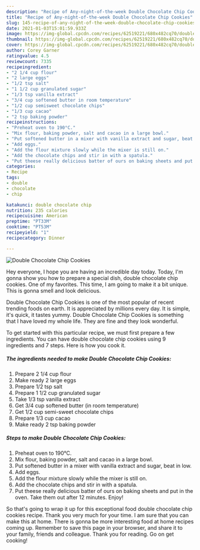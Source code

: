 ```yaml
---
description: "Recipe of Any-night-of-the-week Double Chocolate Chip Cookies"
title: "Recipe of Any-night-of-the-week Double Chocolate Chip Cookies"
slug: 145-recipe-of-any-night-of-the-week-double-chocolate-chip-cookies
date: 2021-01-03T15:01:59.933Z
image: https://img-global.cpcdn.com/recipes/62519221/680x482cq70/double-chocolate-chip-cookies-recipe-main-photo.jpg
thumbnail: https://img-global.cpcdn.com/recipes/62519221/680x482cq70/double-chocolate-chip-cookies-recipe-main-photo.jpg
cover: https://img-global.cpcdn.com/recipes/62519221/680x482cq70/double-chocolate-chip-cookies-recipe-main-photo.jpg
author: Corey Garner
ratingvalue: 4.5
reviewcount: 7335
recipeingredient:
- "2 1/4 cup flour"
- "2 large eggs"
- "1/2 tsp salt"
- "1 1/2 cup granulated sugar"
- "1/3 tsp vanilla extract"
- "3/4 cup softened butter in room temperature"
- "1/2 cup semisweet chocolate chips"
- "1/3 cup cacao"
- "2 tsp baking powder"
recipeinstructions:
- "Preheat oven to 190°C."
- "Mix flour, baking powder, salt and cacao in a large bowl."
- "Put softened butter in a mixer with vanilla extract and sugar, beat in low."
- "Add eggs."
- "Add the flour mixture slowly while the mixer is still on."
- "Add the chocolate chips and stir in with a spatula."
- "Put theese really delicious batter of ours on baking sheets and put in the oven. Take them out after 12 minutes. Enjoy!"
categories:
- Recipe
tags:
- double
- chocolate
- chip

katakunci: double chocolate chip 
nutrition: 235 calories
recipecuisine: American
preptime: "PT33M"
cooktime: "PT53M"
recipeyield: "1"
recipecategory: Dinner

---
```



![Double Chocolate Chip Cookies](https://img-global.cpcdn.com/recipes/62519221/680x482cq70/double-chocolate-chip-cookies-recipe-main-photo.jpg)

Hey everyone, I hope you are having an incredible day today. Today, I'm gonna show you how to prepare a special dish, double chocolate chip cookies. One of my favorites. This time, I am going to make it a bit unique. This is gonna smell and look delicious.



Double Chocolate Chip Cookies is one of the most popular of recent trending foods on earth. It is appreciated by millions every day. It is simple, it's quick, it tastes yummy. Double Chocolate Chip Cookies is something that I have loved my whole life. They are fine and they look wonderful.


To get started with this particular recipe, we must first prepare a few ingredients. You can have double chocolate chip cookies using 9 ingredients and 7 steps. Here is how you cook it.

<!--inarticleads1-->

##### The ingredients needed to make Double Chocolate Chip Cookies:

1. Prepare 2 1/4 cup flour
1. Make ready 2 large eggs
1. Prepare 1/2 tsp salt
1. Prepare 1 1/2 cup granulated sugar
1. Take 1/3 tsp vanilla extract
1. Get 3/4 cup softened butter (in room temperature)
1. Get 1/2 cup semi-sweet chocolate chips
1. Prepare 1/3 cup cacao
1. Make ready 2 tsp baking powder




<!--inarticleads2-->

##### Steps to make Double Chocolate Chip Cookies:

1. Preheat oven to 190°C.
1. Mix flour, baking powder, salt and cacao in a large bowl.
1. Put softened butter in a mixer with vanilla extract and sugar, beat in low.
1. Add eggs.
1. Add the flour mixture slowly while the mixer is still on.
1. Add the chocolate chips and stir in with a spatula.
1. Put theese really delicious batter of ours on baking sheets and put in the oven. Take them out after 12 minutes. Enjoy!




So that's going to wrap it up for this exceptional food double chocolate chip cookies recipe. Thank you very much for your time. I am sure that you can make this at home. There is gonna be more interesting food at home recipes coming up. Remember to save this page in your browser, and share it to your family, friends and colleague. Thank you for reading. Go on get cooking!
